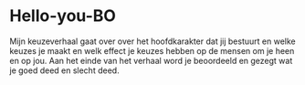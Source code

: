 # Hello-you-BO

Mijn keuzeverhaal gaat over over het hoofdkarakter dat jij bestuurt en welke keuzes je maakt en welk effect je keuzes hebben op de mensen om je heen en op jou.
Aan het einde van het verhaal word je beoordeeld en gezegt wat je goed deed en slecht deed.